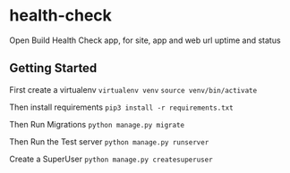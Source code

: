 # health-check
Open Build Health Check app, for site, app and web url uptime and status

## Getting Started

First create a virtualenv
``virtualenv venv``
``source venv/bin/activate``

Then install requirements
``pip3 install -r requirements.txt``

Then Run Migrations
``python manage.py migrate``

Then Run the Test server
``python manage.py runserver``

Create a SuperUser
``python manage.py createsuperuser``
